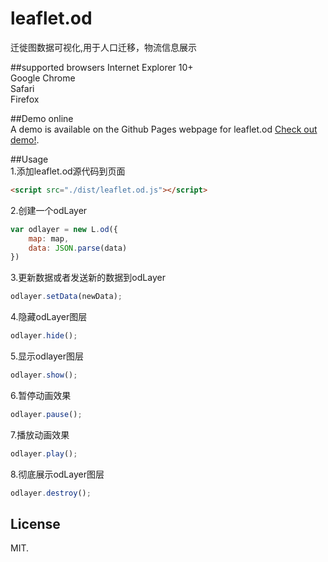 # leaflet.od
迁徙图数据可视化,用于人口迁移，物流信息展示   
     
##supported browsers
Internet Explorer 10+     
Google Chrome     
Safari    
Firefox        

##Demo online   
A demo is available on the Github Pages webpage for leaflet.od [Check out demo!](https://react-map.github.io/leaflet.od/).

##Usage     
1.添加leaflet.od源代码到页面
```html
<script src="./dist/leaflet.od.js"></script>
```    
2.创建一个odLayer
```js
var odlayer = new L.od({
    map: map,
    data: JSON.parse(data)
})
```     
3.更新数据或者发送新的数据到odLayer
```js
odlayer.setData(newData);
```   
4.隐藏odLayer图层       
```js
odlayer.hide();
```   
5.显示odlayer图层       
```js
odlayer.show();
```   
6.暂停动画效果   
```js
odlayer.pause();
```   
7.播放动画效果     
```js
odlayer.play();
```   
8.彻底展示odLayer图层     
```js
odlayer.destroy();
```   
## License   
MIT.    